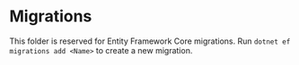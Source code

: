 # Migrations

This folder is reserved for Entity Framework Core migrations.
Run `dotnet ef migrations add <Name>` to create a new migration.
